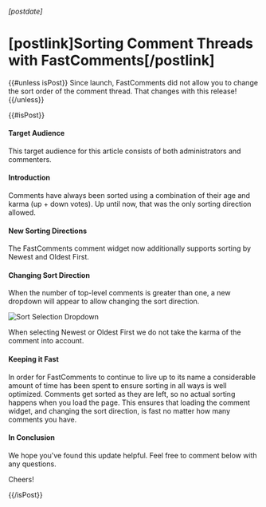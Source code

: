 ###### [postdate]
# [postlink]Sorting Comment Threads with FastComments[/postlink]

{{#unless isPost}}
Since launch, FastComments did not allow you to change the sort order of the comment thread. That changes with this release!
{{/unless}}

{{#isPost}}

#### Target Audience

This target audience for this article consists of both administrators and commenters.

#### Introduction

Comments have always been sorted using a combination of their age and karma (up + down votes). Up until now, that
was the only sorting direction allowed.

#### New Sorting Directions

The FastComments comment widget now additionally supports sorting by Newest and Oldest First.

#### Changing Sort Direction

When the number of top-level comments is greater than one, a new dropdown will appear to allow changing the sort direction.

<div class="text-center">
    <img src="images/fc-sort-dropdown.png" alt="Sort Selection Dropdown" title="Sort Selection Dropdown" />
</div>

When selecting Newest or Oldest First we do not take the karma of the comment into account.

#### Keeping it Fast

In order for FastComments to continue to live up to its name a considerable amount of time has been spent to ensure
sorting in all ways is well optimized. Comments get sorted as they are left, so no actual sorting happens when
you load the page. This ensures that loading the comment widget, and changing the sort direction, is fast no matter
how many comments you have.

#### In Conclusion

We hope you've found this update helpful. Feel free to comment below with any questions.

Cheers!

{{/isPost}}
